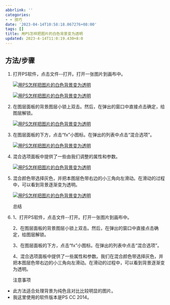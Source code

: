 ```yaml
---
abbrlink: ''
categories:
- - 技巧
date: '2023-04-14T10:58:18.067276+08:00'
tags: []
title: 用PS怎样把图片的白色背景变为透明
updated: 2023-4-14T11:0:19.430+8:0
---
```

## 方法/步骤

1. 打开PS软件，点击文件--打开。打开一张图片到画布中。

   [![用PS怎样把图片的白色背景变为透明](https://exp-picture.cdn.bcebos.com/836a6aee1c324b18148f0b4553a726334984483b.jpg?x-bce-process=image%2Fresize%2Cm_lfit%2Cw_500%2Climit_1%2Fformat%2Cf_auto%2Fquality%2Cq_80)]()

   [![用PS怎样把图片的白色背景变为透明](https://exp-picture.cdn.bcebos.com/cca2552c56ee7b7fc8adfbc16ef4fcf5ef0d413b.jpg?x-bce-process=image%2Fresize%2Cm_lfit%2Cw_500%2Climit_1%2Fformat%2Cf_auto%2Fquality%2Cq_80)]()
2. 在图层面板的背景图层小锁上双击。然后，在弹出的窗口中直接点击确定，给图层解锁。

   [![用PS怎样把图片的白色背景变为透明](https://exp-picture.cdn.bcebos.com/ef4c24ceaad7726b5a41e253bf0f64781523b93b.jpg?x-bce-process=image%2Fresize%2Cm_lfit%2Cw_500%2Climit_1%2Fformat%2Cf_auto%2Fquality%2Cq_80)]()
3. 在图层面板的下方，点击“fx”小图标。在弹出的列表中点击“混合选项”。

   [![用PS怎样把图片的白色背景变为透明](https://exp-picture.cdn.bcebos.com/bff8683e21c2bbd6be73ea5c116186254093ae3b.jpg?x-bce-process=image%2Fresize%2Cm_lfit%2Cw_500%2Climit_1%2Fformat%2Cf_auto%2Fquality%2Cq_80)]()
4. 混合选项面板中提供了一些由我们调整的属性和参数。

   [![用PS怎样把图片的白色背景变为透明](https://exp-picture.cdn.bcebos.com/40d2d0e8b004541bb6ac7592869a310e1699a63b.jpg?x-bce-process=image%2Fresize%2Cm_lfit%2Cw_500%2Climit_1%2Fformat%2Cf_auto%2Fquality%2Cq_80)]()
5. 混合颜色带选择灰色，并把本图层色带右边的小三角向左滑动。在滑动的过程中，可以看到背景逐渐变为透明。

   [![用PS怎样把图片的白色背景变为透明](https://exp-picture.cdn.bcebos.com/430174fec314f1c5e74dc6753c27ac5307889d3b.jpg?x-bce-process=image%2Fresize%2Cm_lfit%2Cw_500%2Climit_1%2Fformat%2Cf_auto%2Fquality%2Cq_80)]()

   总结
6. 1、打开PS软件，点击文件--打开。打开一张图片到画布中。

   2、在图层面板的背景图层小锁上双击。然后，在弹出的窗口中直接点击确定，给图层解锁。

   3、在图层面板的下方，点击“fx”小图标。在弹出的列表中点击“混合选项”。

   4、混合选项面板中提供了一些属性和参数。我们在混合颜色带选择灰色，并把本图层色带右边的小三角向左滑动。在滑动的过程中，可以看到背景逐渐变为透明。

   注意事项

* 此方法适合处理背景为纯色且对比比较明显的图片。
* 我这里使用的软件版本是PS CC 2014。
